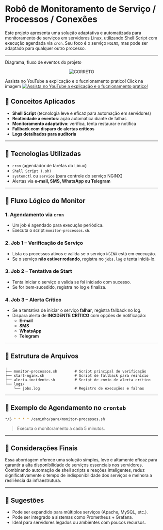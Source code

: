 
# Robô de Monitoramento de Serviço / Processos / Conexões

Este projeto apresenta uma solução adaptativa e automatizada para monitoramento de serviços em servidores Linux, utilizando Shell Script com execução agendada via `cron`. Seu foco é o serviço `NGINX`, mas pode ser adaptado para qualquer outro processo.

---
Diagrama, fluxo de eventos do projeto

<p align="center">
  <img 
    src="https://github.com/user-attachments/assets/70b9c226-58ab-4169-addf-c693294240b0" 
    alt="CORRETO" 
    style="max-width: 100%; height: auto;" />
</p>
 
Assista no YouTube  a explicação e o fucnionamento pratico!
Click na imagem
[![Assista no YouTube  a explicação e o fucnionamento pratico!](https://img.youtube.com/vi/lseSDTf1V50/0.jpg)](https://youtu.be/lseSDTf1V50)


## 📌 Conceitos Aplicados

- **Shell Script** (tecnologia leve e eficaz para automação em servidores)
- **Reatividade a eventos**: ação automática diante de falhas
- **Monitoramento adaptativo**: verifica, tenta restaurar e notifica
- **Fallback com disparo de alertas críticos**
- **Logs detalhados para auditoria**

---

## 🔧 Tecnologias Utilizadas

- `cron` (agendador de tarefas do Linux)
- `Shell Script (.sh)`
- `systemctl` ou `service` (para controle do serviço NGINX)
- Alertas via **e-mail, SMS, WhatsApp ou Telegram**

---

## 🔁 Fluxo Lógico do Monitor

### 1. **Agendamento via `cron`**
- Um job é agendado para execução periódica.
- Executa o script `monitor-processos.sh`.

### 2. **Job 1 – Verificação de Serviço**
- Lista os processos ativos e valida se o serviço `NGINX` está em execução.
- Se o serviço **não estiver rodando**, registra no `jobs.log` e tenta iniciá-lo.

### 3. **Job 2 – Tentativa de Start**
- Tenta iniciar o serviço e valida se foi iniciado com sucesso.
- Se for bem-sucedido, registra no log e finaliza.

### 4. **Job 3 – Alerta Crítico**
- Se a tentativa de iniciar o serviço **falhar**, registra fallback no log.
- Dispara alerta de **INCIDENTE CRÍTICO** com opções de notificação:
  - **E-mail**
  - **SMS**
  - **WhatsApp**
  - **Telegram**

---

## 📂 Estrutura de Arquivos

```
.
├── monitor-processos.sh        # Script principal de verificação
├── start-nginx.sh              # Script de fallback para reinício
├── alerta-incidente.sh         # Script de envio de alerta crítico
└── logs/
    └── jobs.log                # Registro de execuções e falhas
```

---

## 📒 Exemplo de Agendamento no `crontab`

```bash
*/5 * * * * /caminho/para/monitor-processos.sh
```

> Executa o monitoramento a cada 5 minutos.

---

## 📎 Considerações Finais

Essa abordagem oferece uma solução simples, leve e altamente eficaz para garantir a alta disponibilidade de serviços essenciais nos servidores. Combinando automação de shell scripts e reações inteligentes, reduz significativamente o tempo de indisponibilidade dos serviços e melhora a resiliência da infraestrutura.

---

## 💬 Sugestões

- Pode ser expandido para múltiplos serviços (Apache, MySQL, etc.).
- Pode ser integrado a sistemas como Prometheus + Grafana.
- Ideal para servidores legados ou ambientes com poucos recursos.

